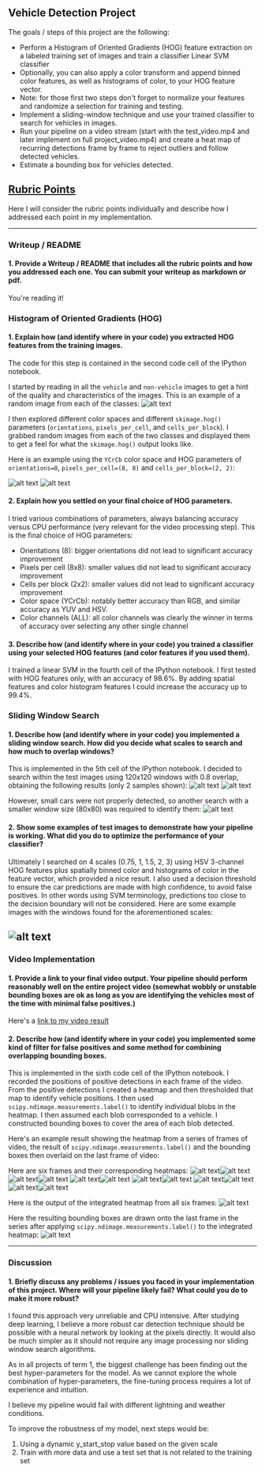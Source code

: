 ## Vehicle Detection Project

The goals / steps of this project are the following:

* Perform a Histogram of Oriented Gradients (HOG) feature extraction on a labeled training set of images and train a classifier Linear SVM classifier
* Optionally, you can also apply a color transform and append binned color features, as well as histograms of color, to your HOG feature vector.
* Note: for those first two steps don't forget to normalize your features and randomize a selection for training and testing.
* Implement a sliding-window technique and use your trained classifier to search for vehicles in images.
* Run your pipeline on a video stream (start with the test_video.mp4 and later implement on full project_video.mp4) and create a heat map of recurring detections frame by frame to reject outliers and follow detected vehicles.
* Estimate a bounding box for vehicles detected.

[//]: # (Image References)
[image1]: ./output_images/car_not_car.png
[image2.1]: ./output_images/HOG_example.png
[image2.2]: ./output_images/HOG_example2.png
[image3.1]: ./output_images/sliding_windows.png
[image3.2]: ./output_images/sliding_windows2.png
[image3.3]: ./output_images/sliding_windows3.png
[image4]: ./output_images/sliding_window.png
[image5.1a]: ./output_images/image0018.png
[image5.1b]: ./output_images/heatmap0018.png
[image5.2a]: ./output_images/image0019.png
[image5.2b]: ./output_images/heatmap0019.png
[image5.3a]: ./output_images/image0020.png
[image5.3b]: ./output_images/heatmap0020.png
[image5.4a]: ./output_images/image0021.png
[image5.4b]: ./output_images/heatmap0021.png
[image5.5a]: ./output_images/image0022.png
[image5.5b]: ./output_images/heatmap0022.png
[image5.6a]: ./output_images/image0023.png
[image5.6b]: ./output_images/heatmap0023.png
[image6]: ./output_images/finalhm0023.png
[image7]: ./output_images/outimg0023.png
[video1]: ./project.mp4

## [Rubric Points](https://review.udacity.com/#!/rubrics/513/view)
Here I will consider the rubric points individually and describe how I addressed each point in my implementation.  

---
### Writeup / README

#### 1. Provide a Writeup / README that includes all the rubric points and how you addressed each one.  You can submit your writeup as markdown or pdf.

You're reading it!

### Histogram of Oriented Gradients (HOG)

#### 1. Explain how (and identify where in your code) you extracted HOG features from the training images.

The code for this step is contained in the second code cell of the IPython notebook.  

I started by reading in all the `vehicle` and `non-vehicle` images to get a hint of the quality and characteristics of the images. This is an example of a random image from each of the classes:
![alt text][image1]

I then explored different color spaces and different `skimage.hog()` parameters (`orientations`, `pixels_per_cell`, and `cells_per_block`).  I grabbed random images from each of the two classes and displayed them to get a feel for what the `skimage.hog()` output looks like.

Here is an example using the `YCrCb` color space and HOG parameters of `orientations=8`, `pixels_per_cell=(8, 8)` and `cells_per_block=(2, 2)`:

![alt text][image2.1]
![alt text][image2.2]

#### 2. Explain how you settled on your final choice of HOG parameters.

I tried various combinations of parameters, always balancing accuracy versus CPU performance (very relevant for the video processing step). This is the final choice of HOG parameters:
- Orientations (8): bigger orientations did not lead to significant accuracy improvement
- Pixels per cell (8x8): smaller values did not lead to significant accuracy improvement
- Cells per block (2x2): smaller values did not lead to significant accuracy improvement
- Color space (YCrCb): notably better accuracy than RGB, and similar accuracy as YUV and HSV.
- Color channels (ALL): all color channels was clearly the winner in terms of accuracy over selecting any other single channel

#### 3. Describe how (and identify where in your code) you trained a classifier using your selected HOG features (and color features if you used them).

I trained a linear SVM in the fourth cell of the IPython notebook. I first tested with HOG features only, with an accuracy of 98.6%. By adding spatial features and color histogram features I could increase the accuracy up to 99.4%.  

### Sliding Window Search

#### 1. Describe how (and identify where in your code) you implemented a sliding window search.  How did you decide what scales to search and how much to overlap windows?

This is implemented in the 5th cell of the IPython notebook. I decided to search within the test images using 120x120 windows with 0.8 overlap, obtaining the following results (only 2 samples shown):
![alt text][image3.1]
![alt text][image3.2]

However, small cars were not properly detected, so another search with a smaller window size (80x80) was required to identify them:
![alt text][image3.3]

#### 2. Show some examples of test images to demonstrate how your pipeline is working.  What did you do to optimize the performance of your classifier?

Ultimately I searched on 4 scales (0.75, 1, 1.5, 2, 3) using HSV 3-channel HOG features plus spatially binned color and histograms of color in the feature vector, which provided a nice result.  I also used a decision threshold to ensure the car predictions are made with high confidence, to avoid false positives. In other words using SVM terminology, predictions too close to the decision boundary will not be considered. Here are some example images with the windows found for the aforementioned scales:

![alt text][image4]
---

### Video Implementation

#### 1. Provide a link to your final video output.  Your pipeline should perform reasonably well on the entire project video (somewhat wobbly or unstable bounding boxes are ok as long as you are identifying the vehicles most of the time with minimal false positives.)
Here's a [link to my video result](./project.mp4)


#### 2. Describe how (and identify where in your code) you implemented some kind of filter for false positives and some method for combining overlapping bounding boxes.

This is implemented in the sixth code cell of the IPython notebook. I recorded the positions of positive detections in each frame of the video.  From the positive detections I created a heatmap and then thresholded that map to identify vehicle positions.  I then used `scipy.ndimage.measurements.label()` to identify individual blobs in the heatmap.  I then assumed each blob corresponded to a vehicle.  I constructed bounding boxes to cover the area of each blob detected.  

Here's an example result showing the heatmap from a series of frames of video, the result of `scipy.ndimage.measurements.label()` and the bounding boxes then overlaid on the last frame of video:

Here are six frames and their corresponding heatmaps:
![alt text][image5.1a]![alt text][image5.1b]
![alt text][image5.2a]![alt text][image5.2b]
![alt text][image5.3a]![alt text][image5.3b]
![alt text][image5.4a]![alt text][image5.4b]
![alt text][image5.5a]![alt text][image5.5b]
![alt text][image5.6a]![alt text][image5.6b]

Here is the output of the integrated heatmap from all six frames:
![alt text][image6]

Here the resulting bounding boxes are drawn onto the last frame in the series after applying `scipy.ndimage.measurements.label()` to the integrated heatmap:
![alt text][image7]

---

### Discussion

#### 1. Briefly discuss any problems / issues you faced in your implementation of this project.  Where will your pipeline likely fail?  What could you do to make it more robust?

I found this approach very unreliable and CPU intensive. After studying deep learning, I believe a more robust car detection technique should be possible with a neural network by looking at the pixels directly. It would also be much simpler as it should not require any image processing nor sliding window search algorithms.

As in all projects of term 1, the biggest challenge has been finding out the best hyper-parameters for the model. As we cannot explore the whole combination of hyper-parameters, the fine-tuning process requires a lot of experience and intuition.

I believe my pipeline would fail with different lightning and weather conditions.

To improve the robustness of my model, next steps would be:
1. Using a dynamic y_start_stop value based on the given scale
2. Train with more data and use a test set that is not related to the training set

